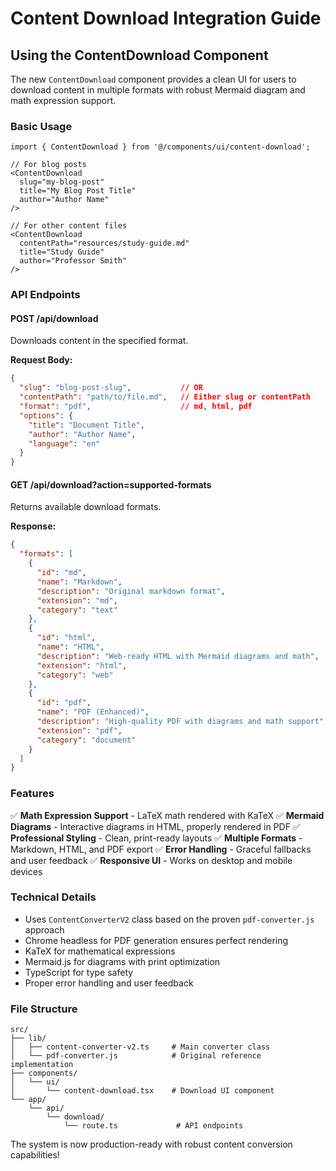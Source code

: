 # Content Download Integration Guide

## Using the ContentDownload Component

The new `ContentDownload` component provides a clean UI for users to download content in multiple formats with robust Mermaid diagram and math expression support.

### Basic Usage

```tsx
import { ContentDownload } from '@/components/ui/content-download';

// For blog posts
<ContentDownload 
  slug="my-blog-post"
  title="My Blog Post Title"
  author="Author Name"
/>

// For other content files
<ContentDownload 
  contentPath="resources/study-guide.md"
  title="Study Guide"
  author="Professor Smith"
/>
```

### API Endpoints

#### POST /api/download
Downloads content in the specified format.

**Request Body:**
```json
{
  "slug": "blog-post-slug",           // OR
  "contentPath": "path/to/file.md",   // Either slug or contentPath
  "format": "pdf",                    // md, html, pdf
  "options": {
    "title": "Document Title",
    "author": "Author Name",
    "language": "en"
  }
}
```

#### GET /api/download?action=supported-formats
Returns available download formats.

**Response:**
```json
{
  "formats": [
    {
      "id": "md",
      "name": "Markdown",
      "description": "Original markdown format",
      "extension": "md",
      "category": "text"
    },
    {
      "id": "html",
      "name": "HTML",
      "description": "Web-ready HTML with Mermaid diagrams and math",
      "extension": "html",
      "category": "web"
    },
    {
      "id": "pdf",
      "name": "PDF (Enhanced)",
      "description": "High-quality PDF with diagrams and math support",
      "extension": "pdf",
      "category": "document"
    }
  ]
}
```

### Features

✅ **Math Expression Support** - LaTeX math rendered with KaTeX
✅ **Mermaid Diagrams** - Interactive diagrams in HTML, properly rendered in PDF
✅ **Professional Styling** - Clean, print-ready layouts
✅ **Multiple Formats** - Markdown, HTML, and PDF export
✅ **Error Handling** - Graceful fallbacks and user feedback
✅ **Responsive UI** - Works on desktop and mobile devices

### Technical Details

- Uses `ContentConverterV2` class based on the proven `pdf-converter.js` approach
- Chrome headless for PDF generation ensures perfect rendering
- KaTeX for mathematical expressions
- Mermaid.js for diagrams with print optimization
- TypeScript for type safety
- Proper error handling and user feedback

### File Structure

```
src/
├── lib/
│   ├── content-converter-v2.ts     # Main converter class
│   └── pdf-converter.js            # Original reference implementation
├── components/
│   └── ui/
│       └── content-download.tsx    # Download UI component
└── app/
    └── api/
        └── download/
            └── route.ts             # API endpoints
```

The system is now production-ready with robust content conversion capabilities!
